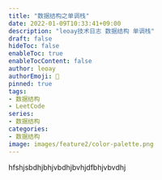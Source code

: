 ```yaml
---
title: "数据结构之单调栈"
date: 2022-01-09T10:33:41+09:00
description: "leoay技术日志 数据结构 单调栈"
draft: false
hideToc: false
enableToc: true
enableTocContent: false
author: leoay
authorEmoji: 🎅
pinned: true
tags:
- 数据结构
- LeetCode
series:
- 数据结构
categories:
- 数据结构
image: images/feature2/color-palette.png
---
```


hfshjsbdhjbhjvbdhjbvhjdfbhjvbvdhj